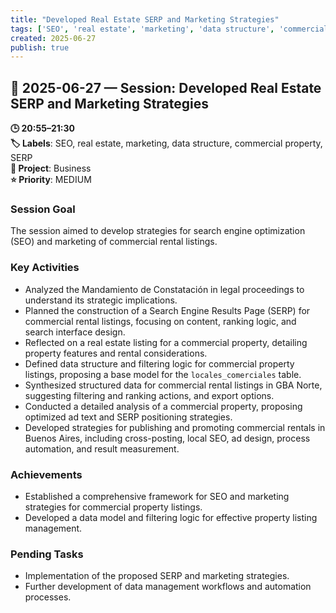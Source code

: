 ```yaml
---
title: "Developed Real Estate SERP and Marketing Strategies"
tags: ['SEO', 'real estate', 'marketing', 'data structure', 'commercial property', 'SERP']
created: 2025-06-27
publish: true
---
```


## 📅 2025-06-27 — Session: Developed Real Estate SERP and Marketing Strategies

**🕒 20:55–21:30**  
**🏷️ Labels**: SEO, real estate, marketing, data structure, commercial property, SERP  
**📂 Project**: Business  
**⭐ Priority**: MEDIUM  


### Session Goal
The session aimed to develop strategies for search engine optimization (SEO) and marketing of commercial rental listings.

### Key Activities
- Analyzed the Mandamiento de Constatación in legal proceedings to understand its strategic implications.
- Planned the construction of a Search Engine Results Page (SERP) for commercial rental listings, focusing on content, ranking logic, and search interface design.
- Reflected on a real estate listing for a commercial property, detailing property features and rental considerations.
- Defined data structure and filtering logic for commercial property listings, proposing a base model for the `locales_comerciales` table.
- Synthesized structured data for commercial rental listings in GBA Norte, suggesting filtering and ranking actions, and export options.
- Conducted a detailed analysis of a commercial property, proposing optimized ad text and SERP positioning strategies.
- Developed strategies for publishing and promoting commercial rentals in Buenos Aires, including cross-posting, local SEO, ad design, process automation, and result measurement.

### Achievements
- Established a comprehensive framework for SEO and marketing strategies for commercial property listings.
- Developed a data model and filtering logic for effective property listing management.

### Pending Tasks
- Implementation of the proposed SERP and marketing strategies.
- Further development of data management workflows and automation processes.
